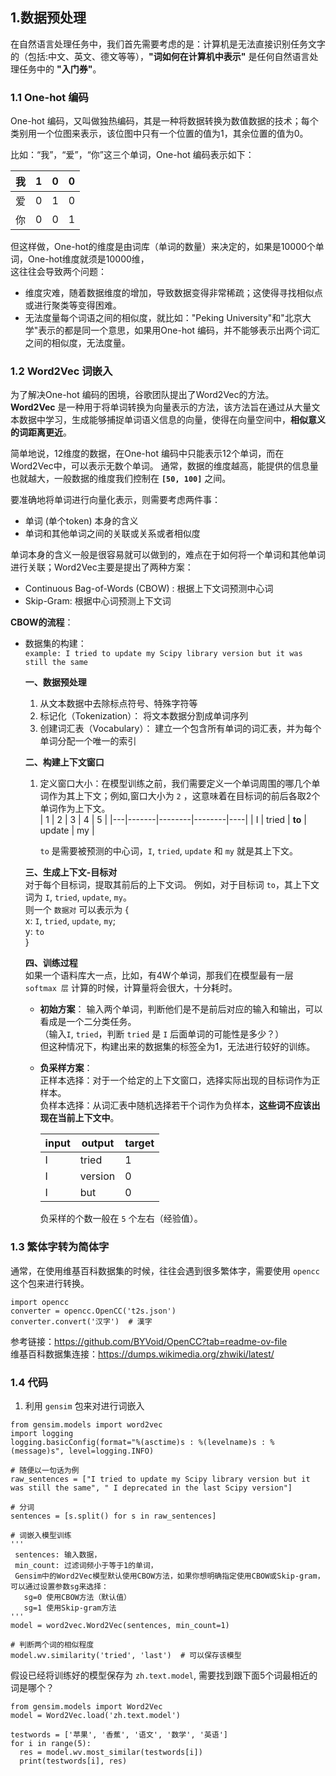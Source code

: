 ## 1.数据预处理  
在自然语言处理任务中，我们首先需要考虑的是：计算机是无法直接识别任务文字的（包括:中文、英文、德文等等），**"词如何在计算机中表示"** 是任何自然语言处理任务中的 **"入门券"**。

### 1.1 One-hot 编码  
One-hot 编码，又叫做独热编码，其是一种将数据转换为数值数据的技术；每个类别用一个位图来表示，该位图中只有一个位置的值为1，其余位置的值为0。  

比如：“我”，“爱”，“你”这三个单词，One-hot 编码表示如下：   

| 我      | 1  | 0  | 0  |
|---------|----|----|----|
| 爱      | 0  | 1  | 0  |
| 你      | 0  | 0  | 1  |

但这样做，One-hot的维度是由词库（单词的数量）来决定的，如果是10000个单词，One-hot维度就须是10000维，  
这往往会导致两个问题：  
- 维度灾难，随着数据维度的增加，导致数据变得非常稀疏；这使得寻找相似点或进行聚类等变得困难。
- 无法度量每个词语之间的相似度，就比如："Peking University"和"北京大学"表示的都是同一个意思，如果用One-hot 编码，并不能够表示出两个词汇之间的相似度，无法度量。


### 1.2 Word2Vec 词嵌入

为了解决One-hot 编码的困境，谷歌团队提出了Word2Vec的方法。  
**Word2Vec** 是一种用于将单词转换为向量表示的方法，该方法旨在通过从大量文本数据中学习，生成能够捕捉单词语义信息的向量，使得在向量空间中，**相似意义的词距离更近**。  

简单地说，12维度的数据，在One-hot 编码中只能表示12个单词，而在Word2Vec中，可以表示无数个单词。 
通常，数据的维度越高，能提供的信息量也就越大，一般数据的维度我们控制在 **`[50, 100]`** 之间。

要准确地将单词进行向量化表示，则需要考虑两件事：
- 单词 (单个token) 本身的含义
- 单词和其他单词之间的关联或关系或者相似度

单词本身的含义一般是很容易就可以做到的，难点在于如何将一个单词和其他单词进行关联；Word2Vec主要是提出了两种方案：  
- Continuous Bag-of-Words (CBOW) : 根据上下文词预测中心词
- Skip-Gram: 根据中心词预测上下文词  


**CBOW的流程**：  
- 数据集的构建：  
  `example: I tried to update my Scipy library version but it was still the same`
   
  **一、数据预处理**
  1. 从文本数据中去除标点符号、特殊字符等
  2. 标记化（Tokenization）： 将文本数据分割成单词序列
  3. 创建词汇表（Vocabulary）： 建立一个包含所有单词的词汇表，并为每个单词分配一个唯一的索引  
  
  **二、构建上下文窗口**
  1. 定义窗口大小：在模型训练之前，我们需要定义一个单词周围的哪几个单词作为其上下文；例如,窗口大小为 `2` ，这意味着在目标词的前后各取2个单词作为上下文。  
     | 1  |  2   |    3   |    4   |  5 |
     |---|-------|--------|--------|----|
     | I | tried | **to** | update | my |
     
     `to` 是需要被预测的中心词，`I`, `tried`, `update` 和 `my` 就是其上下文。  

  **三、生成上下文-目标对**  
  对于每个目标词，提取其前后的上下文词。
  例如，对于目标词 `to`，其上下文词为 `I`, `tried`, `update`, `my`。  
  则一个 `数据对` 可以表示为 {  
  x: `I`, `tried`, `update`, `my`;  
  y: `to`  
  }

  **四、训练过程**  
  如果一个语料库大一点，比如，有4W个单词，那我们在模型最有一层 `softmax 层` 计算的时候，计算量将会很大，十分耗时。

  - **初始方案**：
  输入两个单词，判断他们是不是前后对应的输入和输出，可以看成是一个二分类任务。  
  （输入`I`, `tried`，判断 `tried` 是 `I` 后面单词的可能性是多少？）  
  但这种情况下，构建出来的数据集的标签全为1，无法进行较好的训练。

  - **负采样方案**：  
  正样本选择：对于一个给定的上下文窗口，选择实际出现的目标词作为正样本。  
  负样本选择：从词汇表中随机选择若干个词作为负样本，**这些词不应该出现在当前上下文中**。


      | input | output | target |
      |-------|--------|--------|
      |   I   |  tried |   1    |
      |   I   | version|   0    |
      |   I   |   but  |   0    |

      负采样的个数一般在 `5` 个左右（经验值）。

 ### 1.3 繁体字转为简体字
 通常，在使用维基百科数据集的时候，往往会遇到很多繁体字，需要使用 `opencc` 这个包来进行转换。  
 ```
 import opencc   
 converter = opencc.OpenCC('t2s.json')    
 converter.convert('汉字')  # 漢字    
 ```  

 参考链接：https://github.com/BYVoid/OpenCC?tab=readme-ov-file  
 维基百科数据集连接：https://dumps.wikimedia.org/zhwiki/latest/


 ### 1.4 代码  
 1. 利用 `gensim` 包来对进行词嵌入
 ```
 from gensim.models import word2vec  
 import logging
 logging.basicConfig(format="%(asctime)s : %(levelname)s : %(message)s", level=logging.INFO)
 
 # 随便以一句话为例
 raw_sentences = ["I tried to update my Scipy library version but it was still the same", " I deprecated in the last Scipy version"]  
 
 # 分词
 sentences = [s.split() for s in raw_sentences]
 
 # 词嵌入模型训练
 '''
  sentences: 输入数据，
  min_count: 过滤词频小于等于1的单词，
  Gensim中的Word2Vec模型默认使用CBOW方法，如果你想明确指定使用CBOW或Skip-gram，可以通过设置参数sg来选择：  
    sg=0 使用CBOW方法（默认值）  
    sg=1 使用Skip-gram方法  
 '''
 model = word2vec.Word2Vec(sentences, min_count=1)
 
 # 判断两个词的相似程度
 model.wv.similarity('tried', 'last')  # 可以保存该模型  
 ```

假设已经将训练好的模型保存为 `zh.text.model`, 需要找到跟下面5个词最相近的词是哪个？  

```
from gensim.models import Word2Vec
model = Word2Vec.load('zh.text.model')

testwords = ['苹果', '香蕉', '语文', '数学', '英语']
for i in range(5):
  res = model.wv.most_similar(testwords[i])
  print(testwords[i], res)
```

